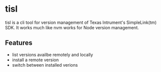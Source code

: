tisl
====
tisl is a cli tool for version management of Texas Intrument's SimpleLink(tm) SDK. It works much like nvm works for Node version management.

Features
--

- list versions availbe remotely and locally
- install a remote version
- switch between installed verions


